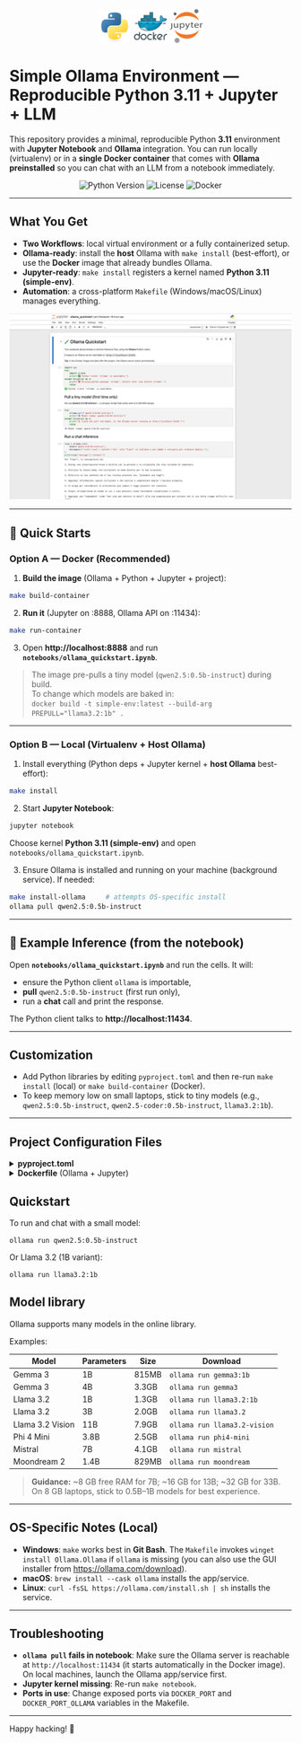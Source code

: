 <div align="center">
  <a href="https://www.python.org" target="_blank"><img src="https://raw.githubusercontent.com/devicons/devicon/master/icons/python/python-original.svg" alt="Python" width="60" height="60"/></a>
  <a href="https://www.docker.com/" target="_blank"><img src="https://raw.githubusercontent.com/devicons/devicon/master/icons/docker/docker-original-wordmark.svg" alt="Docker" width="60" height="60"/></a>
  <a href="https://jupyter.org/" target="_blank"><img src="https://raw.githubusercontent.com/devicons/devicon/master/icons/jupyter/jupyter-original-wordmark.svg" alt="Jupyter" width="60" height="60"/></a>
</div>

# Simple Ollama Environment — Reproducible Python 3.11 + Jupyter + LLM

This repository provides a minimal, reproducible Python **3.11** environment with **Jupyter Notebook** and **Ollama** integration. You can run locally (virtualenv) or in a **single Docker container** that comes with **Ollama preinstalled** so you can chat with an LLM from a notebook immediately.

<p align="center">
  <img alt="Python Version" src="https://img.shields.io/badge/python-3.11-blue.svg">
  <img alt="License" src="https://img.shields.io/badge/license-Apache--2.0-blue.svg">
  <img alt="Docker" src="https://img.shields.io/badge/docker-ready-blue.svg?logo=docker">
</p>

---

## What You Get

- **Two Workflows**: local virtual environment or a fully containerized setup.
- **Ollama-ready**: install the **host** Ollama with `make install` (best-effort), or use the **Docker** image that already bundles Ollama.
- **Jupyter-ready**: `make install` registers a kernel named **Python 3.11 (simple-env)**.
- **Automation**: a cross-platform `Makefile` (Windows/macOS/Linux) manages everything.

![](assets/2025-10-22-09-50-06.png)

---

## 🚀 Quick Starts

### Option A — Docker (Recommended)

1) **Build the image** (Ollama + Python + Jupyter + project):
```bash
make build-container
```

2) **Run it** (Jupyter on :8888, Ollama API on :11434):
```bash
make run-container
```

3) Open **http://localhost:8888** and run **`notebooks/ollama_quickstart.ipynb`**.

> The image pre-pulls a tiny model (`qwen2.5:0.5b-instruct`) during build.  
> To change which models are baked in:  
> `docker build -t simple-env:latest --build-arg PREPULL="llama3.2:1b" .`

---

### Option B — Local (Virtualenv + Host Ollama)

1) Install everything (Python deps + Jupyter kernel + **host Ollama** best-effort):
```bash
make install
```

2) Start **Jupyter Notebook**:
```bash
jupyter notebook
```
Choose kernel **Python 3.11 (simple-env)** and open `notebooks/ollama_quickstart.ipynb`.

3) Ensure Ollama is installed and running on your machine (background service). If needed:
```bash
make install-ollama     # attempts OS-specific install
ollama pull qwen2.5:0.5b-instruct
```

---

## 🧪 Example Inference (from the notebook)

Open **`notebooks/ollama_quickstart.ipynb`** and run the cells. It will:
- ensure the Python client `ollama` is importable,
- **pull** `qwen2.5:0.5b-instruct` (first run only),
- run a **chat** call and print the response.

The Python client talks to **http://localhost:11434**.

---

## Customization

- Add Python libraries by editing `pyproject.toml` and then re-run `make install` (local) or `make build-container` (Docker).
- To keep memory low on small laptops, stick to tiny models (e.g., `qwen2.5:0.5b-instruct`, `qwen2.5-coder:0.5b-instruct`, `llama3.2:1b`).

---

## Project Configuration Files

<details>
<summary><strong>pyproject.toml</strong></summary>

```toml
[build-system]
requires = ["setuptools>=64", "wheel"]
build-backend = "setuptools.build_meta"

[project]
name = "simple-environment"
version = "0.2.0"
description = "Minimal environment for Jupyter Notebook (Python 3.11) with Ollama client."
requires-python = ">=3.11,<3.12"
dependencies = [
  "notebook",
  "ipykernel",
  "ollama",
]

[tool.setuptools]
packages = []
```
</details>

<details>
<summary><strong>Dockerfile</strong> (Ollama + Jupyter)</summary>

```dockerfile
# syntax=docker/dockerfile:1
FROM ollama/ollama:latest
ENV PYTHONDONTWRITEBYTECODE=1 \
    PYTHONUNBUFFERED=1 \
    PIP_NO_CACHE_DIR=1 \
    OLLAMA_HOST=0.0.0.0 \
    OLLAMA_MAX_LOADED_MODELS=1 \
    OLLAMA_NUM_PARALLEL=1
RUN apt-get update && apt-get install -y --no-install-recommends \
    python3 python3-venv python3-pip build-essential ca-certificates curl git \
 && rm -rf /var/lib/apt/lists/*
WORKDIR /opt/app
COPY . .
RUN python3 -m pip install --upgrade pip && pip install .
ARG PREPULL="qwen2.5:0.5b-instruct"
RUN bash -lc 'set -e; ollama serve & pid=$!; \
  for i in $(seq 1 60); do curl -fsS http://127.0.0.1:11434/api/tags >/dev/null && break || sleep 0.5; done; \
  for m in $PREPULL; do echo "Pulling $m"; ollama pull "$m" || true; done; \
  kill $pid || true; wait $pid || true'
WORKDIR /workspace
COPY entrypoint.sh /usr/local/bin/entrypoint.sh
RUN chmod +x /usr/local/bin/entrypoint.sh
EXPOSE 8888 11434
ENTRYPOINT ["/usr/local/bin/entrypoint.sh"]
```
</details>


## Quickstart

To run and chat with a small model:

```shell
ollama run qwen2.5:0.5b-instruct
```

Or Llama 3.2 (1B variant):

```shell
ollama run llama3.2:1b
```

## Model library

Ollama supports many models in the online library.

Examples:

| Model            | Parameters | Size  | Download                     |
| ---------------- | ---------- | ----- | ---------------------------- |
| Gemma 3          | 1B         | 815MB | `ollama run gemma3:1b`       |
| Gemma 3          | 4B         | 3.3GB | `ollama run gemma3`          |
| Llama 3.2        | 1B         | 1.3GB | `ollama run llama3.2:1b`     |
| Llama 3.2        | 3B         | 2.0GB | `ollama run llama3.2`        |
| Llama 3.2 Vision | 11B        | 7.9GB | `ollama run llama3.2-vision` |
| Phi 4 Mini       | 3.8B       | 2.5GB | `ollama run phi4-mini`       |
| Mistral          | 7B         | 4.1GB | `ollama run mistral`         |
| Moondream 2      | 1.4B       | 829MB | `ollama run moondream`       |

> **Guidance:** ~8 GB free RAM for 7B; ~16 GB for 13B; ~32 GB for 33B. On 8 GB laptops, stick to 0.5B–1B models for best experience.


---

## OS-Specific Notes (Local)

- **Windows**: `make` works best in **Git Bash**. The `Makefile` invokes `winget install Ollama.Ollama` if `ollama` is missing (you can also use the GUI installer from https://ollama.com/download).
- **macOS**: `brew install --cask ollama` installs the app/service.
- **Linux**: `curl -fsSL https://ollama.com/install.sh | sh` installs the service.

---

## Troubleshooting

- **`ollama pull` fails in notebook**: Make sure the Ollama server is reachable at `http://localhost:11434` (it starts automatically in the Docker image). On local machines, launch the Ollama app/service first.
- **Jupyter kernel missing**: Re-run `make notebook`.
- **Ports in use**: Change exposed ports via `DOCKER_PORT` and `DOCKER_PORT_OLLAMA` variables in the Makefile.

---

Happy hacking! 🚀

